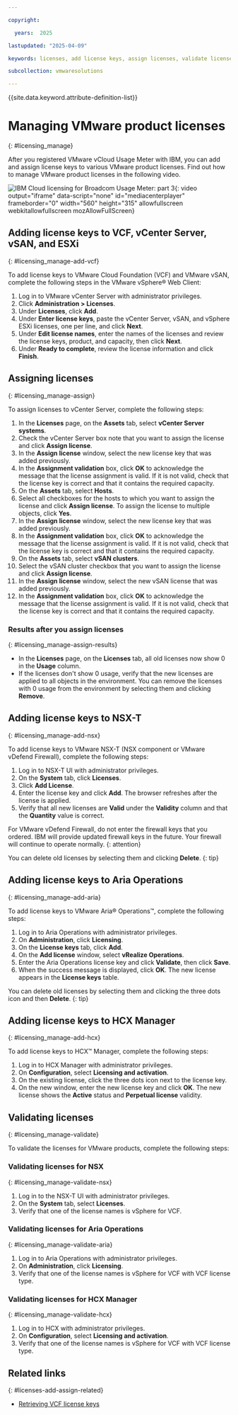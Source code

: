 ```yaml
---

copyright:

  years:  2025

lastupdated: "2025-04-09"

keywords: licenses, add license keys, assign licenses, validate licenses, manage licenses

subcollection: vmwaresolutions

---
```


{{site.data.keyword.attribute-definition-list}}

# Managing VMware product licenses
{: #licensing_manage}

After you registered VMware vCloud Usage Meter with IBM, you can add and assign license keys to various VMware product licenses. Find out how to manage VMware product licenses in the following video.

![IBM Cloud licensing for Broadcom Usage Meter: part 3](https://www.kaltura.com/p/1773841/sp/177384100/embedIframeJs/uiconf_id/27941801/partner_id/1773841?iframeembed=true&entry_id=1_4dgic0vx){: video output="iframe" data-script="none" id="mediacenterplayer" frameborder="0" width="560" height="315" allowfullscreen webkitallowfullscreen mozAllowFullScreen}

## Adding license keys to VCF, vCenter Server, vSAN, and ESXi
{: #licensing_manage-add-vcf}

To add license keys to VMware Cloud Foundation (VCF) and VMware vSAN, complete the following steps in the VMware vSphere® Web Client:

1. Log in to VMware vCenter Server with administrator privileges.
2. Click **Administration > Licenses**.
3. Under **Licenses**, click **Add**.
4. Under **Enter license keys**, paste the vCenter Server, vSAN, and vSphere ESXi licenses, one per line, and click **Next**.
5. Under **Edit license names**, enter the names of the licenses and review the license keys, product, and capacity, then click **Next**.
6. Under **Ready to complete**, review the license information and click **Finish**.

## Assigning licenses
{: #licensing_manage-assign}

To assign licenses to vCenter Server, complete the following steps:

1. In the **Licenses** page, on the **Assets** tab, select **vCenter Server systems**.
2. Check the vCenter Server box note that you want to assign the license and click **Assign license**.
3. In the **Assign license** window, select the new license key that was added previously.
4. In the **Assignment validation** box, click **OK** to acknowledge the message that the license assignment is valid. If it is not valid, check that the license key is correct and that it contains the required capacity.
5. On the **Assets** tab, select **Hosts**.
6. Select all checkboxes for the hosts to which you want to assign the license and click **Assign license**. To assign the license to multiple objects, click **Yes**.
7. In the **Assign license** window, select the new license key that was added previously.
8. In the **Assignment validation** box, click **OK** to acknowledge the message that the license assignment is valid. If it is not valid, check that the license key is correct and that it contains the required capacity.
9. On the **Assets** tab, select **vSAN clusters**.
10. Select the vSAN cluster checkbox that you want to assign the license and click **Assign license**.
11. In the **Assign license** window, select the new vSAN license that was added previously.
12. In the **Assignment validation** box, click **OK** to acknowledge the message that the license assignment is valid. If it is not valid, check that the license key is correct and that it contains the required capacity.

### Results after you assign licenses
{: #licensing_manage-assign-results}

* In the **Licenses** page, on the **Licenses** tab, all old licenses now show 0 in the **Usage** column.
* If the licenses don't show 0 usage, verify that the new licenses are applied to all objects in the environment. You can remove the licenses with 0 usage from the environment by selecting them and clicking **Remove**.

## Adding license keys to NSX-T
{: #licensing_manage-add-nsx}

To add license keys to VMware NSX-T (NSX component or VMware vDefend Firewall), complete the following steps:

1. Log in to NSX-T UI with administrator privileges.
2. On the **System** tab, click **Licenses**.
3. Click **Add License**.
4. Enter the license key and click **Add**. The browser refreshes after the license is applied.
5. Verify that all new licenses are **Valid** under the **Validity** column and that the **Quantity** value is correct.

For VMware vDefend Firewall, do not enter the firewall keys that you ordered. IBM will provide updated firewall keys in the future. Your firewall will continue to operate normally.
{: attention}

You can delete old licenses by selecting them and clicking **Delete**.
{: tip}

## Adding license keys to Aria Operations
{: #licensing_manage-add-aria}

To add license keys to VMware Aria® Operations™, complete the following steps:

1. Log in to Aria Operations with administrator privileges.
2. On **Administration**, click **Licensing**.
3. On the **License keys** tab, click **Add**.
4. On the **Add license** window, select **vRealize Operations**.
5. Enter the Aria Operations license key and click **Validate**, then click **Save**.
6. When the success message is displayed, click **OK**. The new license appears in the **License keys** table.

You can delete old licenses by selecting them and clicking the three dots icon and then **Delete**.
{: tip}

## Adding license keys to HCX Manager
{: #licensing_manage-add-hcx}

To add license keys to HCX™ Manager, complete the following steps:

1. Log in to HCX Manager with administrator privileges.
2. On **Configuration**, select **Licensing and activation**.
3. On the existing license, click the three dots icon next to the license key.
4. On the new window, enter the new license key and click **OK**. The new license shows the **Active** status and **Perpetual license** validity.

## Validating licenses
{: #licensing_manage-validate}

To validate the licenses for VMware products, complete the following steps:

### Validating licenses for NSX
{: #licensing_manage-validate-nsx}

1. Log in to the NSX-T UI with administrator privileges.
2. On the **System** tab, select **Licenses**.
2. Verify that one of the license names is vSphere for VCF.

### Validating licenses for Aria Operations
{: #licensing_manage-validate-aria}

1. Log in to Aria Operations with administrator privileges.
2. On **Administration**, click **Licensing**.
3. Verify that one of the license names is vSphere for VCF with VCF license type.

### Validating licenses for HCX Manager
{: #licensing_manage-validate-hcx}

1. Log in to HCX with administrator privileges.
2. On **Configuration**, select **Licensing and activation**.
3. Verify that one of the license names is vSphere for VCF with VCF license type.

## Related links
{: #licenses-add-assign-related}

* [Retrieving VCF license keys](/docs/vmwaresolutions?topic=vmwaresolutions-licenses_vcf-licenses)
